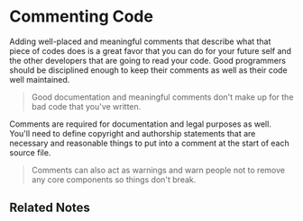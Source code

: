 # Commenting Code

Adding well-placed and meaningful comments that describe what that piece of codes does is a great favor that you can do for your future self and the other developers that are going to read your
code. Good programmers should be disciplined enough to keep their comments as well as their code well maintained.

> Good documentation and meaningful comments don't make up for the bad code that you've written.

Comments are required for documentation and legal purposes as well. You'll need to define copyright and authorship statements that are necessary and reasonable things to put into a comment at the start of each source file.

> Comments can also act as warnings and warn people not to remove any core components so things don't break.

## Related Notes
